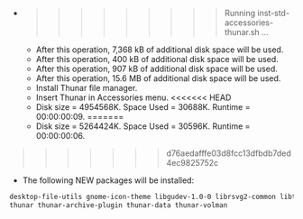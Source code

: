 * >>>>>>>>> Running inst-std-accessories-thunar.sh ...
  * After this operation, 7,368 kB of additional disk space will be used.
  * After this operation, 400 kB of additional disk space will be used.
  * After this operation, 907 kB of additional disk space will be used.
  * After this operation, 15.6 MB of additional disk space will be used.
  * Install Thunar file manager.
  * Insert Thunar in Accessories menu.
<<<<<<< HEAD
  * Disk size = 4954568K. Space Used = 30688K. Runtime = 00:00:00:09.
=======
  * Disk size = 5264424K. Space Used = 30596K. Runtime = 00:00:00:06.
>>>>>>> d76aedafffe03d8fcc13dfbdb7ded4ec9825752c
  * The following NEW packages will be installed:
  ```bash
desktop-file-utils gnome-icon-theme libgudev-1.0-0 librsvg2-common libthunarx-3-0
thunar thunar-archive-plugin thunar-data thunar-volman
  ```
